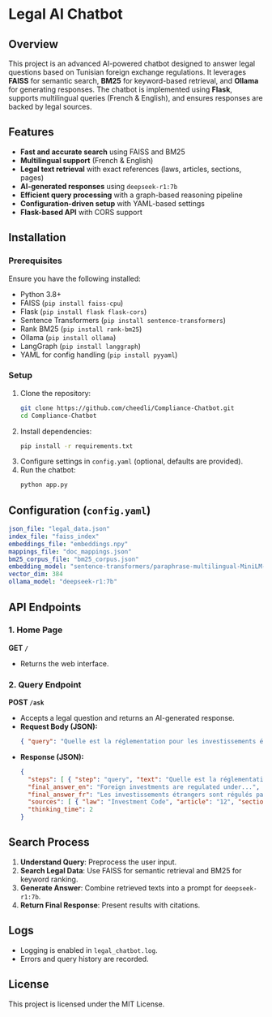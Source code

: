 # Legal AI Chatbot

## Overview
This project is an advanced AI-powered chatbot designed to answer legal questions based on Tunisian foreign exchange regulations. It leverages **FAISS** for semantic search, **BM25** for keyword-based retrieval, and **Ollama** for generating responses. The chatbot is implemented using **Flask**, supports multilingual queries (French & English), and ensures responses are backed by legal sources.

## Features
- **Fast and accurate search** using FAISS and BM25
- **Multilingual support** (French & English)
- **Legal text retrieval** with exact references (laws, articles, sections, pages)
- **AI-generated responses** using `deepseek-r1:7b`
- **Efficient query processing** with a graph-based reasoning pipeline
- **Configuration-driven setup** with YAML-based settings
- **Flask-based API** with CORS support

## Installation
### Prerequisites
Ensure you have the following installed:
- Python 3.8+
- FAISS (`pip install faiss-cpu`)
- Flask (`pip install flask flask-cors`)
- Sentence Transformers (`pip install sentence-transformers`)
- Rank BM25 (`pip install rank-bm25`)
- Ollama (`pip install ollama`)
- LangGraph (`pip install langgraph`)
- YAML for config handling (`pip install pyyaml`)

### Setup
1. Clone the repository:
   ```bash
   git clone https://github.com/cheedli/Compliance-Chatbot.git
   cd Compliance-Chatbot
   ```
2. Install dependencies:
   ```bash
   pip install -r requirements.txt
   ```
3. Configure settings in `config.yaml` (optional, defaults are provided).
4. Run the chatbot:
   ```bash
   python app.py
   ```

## Configuration (`config.yaml`)
```yaml
json_file: "legal_data.json"
index_file: "faiss_index"
embeddings_file: "embeddings.npy"
mappings_file: "doc_mappings.json"
bm25_corpus_file: "bm25_corpus.json"
embedding_model: "sentence-transformers/paraphrase-multilingual-MiniLM-L12-v2"
vector_dim: 384
ollama_model: "deepseek-r1:7b"
```

## API Endpoints
### 1. Home Page
**GET `/`**
- Returns the web interface.

### 2. Query Endpoint
**POST `/ask`**
- Accepts a legal question and returns an AI-generated response.
- **Request Body (JSON):**
  ```json
  { "query": "Quelle est la réglementation pour les investissements étrangers ?" }
  ```
- **Response (JSON):**
  ```json
  {
    "steps": [ { "step": "query", "text": "Quelle est la réglementation..." } ],
    "final_answer_en": "Foreign investments are regulated under...",
    "final_answer_fr": "Les investissements étrangers sont régulés par...",
    "sources": [ { "law": "Investment Code", "article": "12", "section": "1" } ],
    "thinking_time": 2
  }
  ```

## Search Process
1. **Understand Query**: Preprocess the user input.
2. **Search Legal Data**: Use FAISS for semantic retrieval and BM25 for keyword ranking.
3. **Generate Answer**: Combine retrieved texts into a prompt for `deepseek-r1:7b`.
4. **Return Final Response**: Present results with citations.


## Logs
- Logging is enabled in `legal_chatbot.log`.
- Errors and query history are recorded.


## License
This project is licensed under the MIT License.

